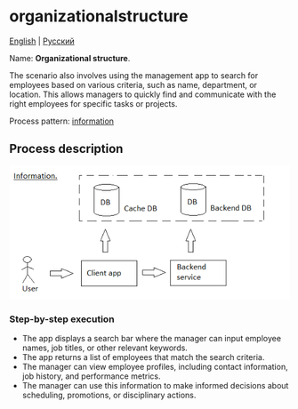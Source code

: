 # organizationalstructure

[English](organizationalstructure.md) | [Русский](organizationalstructure.ru.md)

Name: **Organizational structure**.

The scenario also involves using the management app to search for employees based on various criteria, such as name, department, or location. 
This allows managers to quickly find and communicate with the right employees for specific tasks or projects.

Process pattern: [information](../../processpatterns/information.md)

## Process description

![information_overall](../../img/information_overall.png)

### Step-by-step execution

- The app displays a search bar where the manager can input employee names, job titles, or other relevant keywords.
- The app returns a list of employees that match the search criteria.
- The manager can view employee profiles, including contact information, job history, and performance metrics.
- The manager can use this information to make informed decisions about scheduling, promotions, or disciplinary actions.
